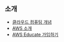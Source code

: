 
## 소개
- [클라우드 컴퓨팅 개념](docs/intro_CloudComputing.md)
- [AWS 소개](docs/intro_AWS.md)
- [AWS Educate 가입하기](docs/aws-educate-for-student.pdf)